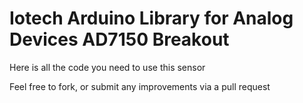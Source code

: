 Iotech Arduino Library for
Analog Devices AD7150 Breakout
==============================================================

Here is all the code you need to use this sensor

Feel free to fork, or submit any improvements via a pull request